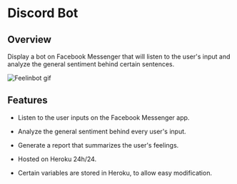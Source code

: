 # Discord Bot

## Overview 

Display a bot on Facebook Messenger that will listen to the user's input and analyze the general sentiment behind certain sentences.

![Feelinbot gif](https://github.com/Scylidose/ml-projects/blob/master/img/feelinbot.gif)  

## Features

- Listen to the user inputs on the Facebook Messenger app.

- Analyze the general sentiment behind every user's input. 

- Generate a report that summarizes the user's feelings.

- Hosted on Heroku 24h/24.  

- Certain variables are stored in Heroku, to allow easy modification.
